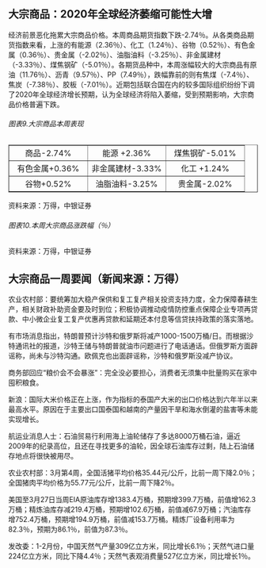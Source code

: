 

## 大宗商品：2020年全球经济萎缩可能性大增

经济前景恶化拖累大宗商品价格。本周商品期货指数下跌-2.74％。从各类商品期货指数来看，上涨的有能源（2.36％）、化工（1.24％）、谷物（0.52％）、有色金属（0.36％）、贵金属（-2.02％）、油脂油料（-3.25％）、非金属建材（-3.33％）、煤焦钢矿（-5.01％）。各期货品种中，本周涨幅较大的大宗商品有原油（11.76％）、沥青（9.57％）、PP（7.49％），跌幅靠前的则有焦煤（-7.4％）、焦炭（-7.38％）、胶板（-7.01％）。近期包括联合国在内的较多国际组织纷纷下调了2020年全球经济增长预期，认为全球经济将陷入萎缩，受到预期影响，大宗商品价格普遍下跌。

###### 图表9.大宗商品本周表现

<table style="border-collapse: collapse; width: 100%;" border="1"><colgroup><col style="width: 33.3333%;"><col style="width: 33.3333%;"><col style="width: 33.3333%;"></colgroup>
<tbody>
<tr>
<td style="text-align: center;">商品-2.74%</td>
<td style="text-align: center;">能源 +2.36%</td>
<td style="text-align: center;">煤焦钢矿-5.01%</td>
</tr>
<tr>
<td style="text-align: center;">有色金属+0.36%</td>
<td style="text-align: center;">非金属建材-3.33%</td>
<td style="text-align: center;">化工 +1.24%</td>
</tr>
<tr>
<td style="text-align: center;">谷物+0.52%</td>
<td style="text-align: center;">油脂油料-3.25%</td>
<td style="text-align: center;">贵金属-2.02%</td>
</tr>
</tbody>
</table>

资料来源：万得，中银证券

###### 图表10.本周大宗商品涨跌幅（％）



资料来源：万得，中银证券

## 大宗商品一周要闻（新闻来源：万得）


农业农村部：要统筹加大稳产保供和复工复产相关投资支持力度，全力保障春耕生产，相关财政补助资金要及时到位；积极协调推动疫情防控重点保障企业专项再贷款、中小微企业复工复产优惠再贷款和延期还本付息等信贷扶持政策的落实落地。



有市场消息指出，特朗普预计沙特和俄罗斯将减产1000-1500万桶/日。而根据沙特通讯社的报道，沙特王储与特朗普就油市问题进行了电话通话。但俄罗斯方面辟谣称，尚未与沙特沟通。欧佩克也出面辟谣称，沙特和俄罗斯没减产协议。



商务部回应“粮价会不会暴涨”：完全没必要担心，消费者无须集中批量购买在家中囤积粮食。



新浪：国际大米价格正在上涨，作为指标的泰国产大米的出口价格达到六年半以来最高水平。原因在于主要出口国泰国和越南的产量因干旱和海水倒灌的盐害等未能实现增长。



航运业消息人士：石油贸易行利用海上油轮储存了多达8000万桶石油，逼近2009年的纪录高位，且还在寻找更多的油轮，因全球石油库存过剩，陆上石油储存地点将很快被用尽。



农业农村部：3月第4周，全国活猪平均价格35.44元/公斤，比前一周下降2.0％；全国猪肉平均价格为55.77元/公斤，比前一周下降2％。



美国至3月27日当周EIA原油库存增1383.4万桶，预期增399.7万桶，前值增162.3万桶；精炼油库存减219.4万桶，预期增102.6万桶，前值减67.9万桶；汽油库存增752.4万桶，预期增194.9万桶，前值减153.7万桶。精炼厂设备利用率为82.3％，预期为86.1％，前值为87.3％。



发改委：1-2月份，中国天然气产量309亿立方米，同比增长6.1％；天然气进口量224亿立方米，同比下降4.4％；天然气表观消费量527亿立方米，同比增长1％。



